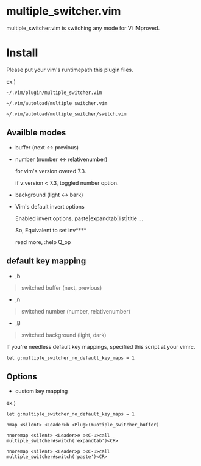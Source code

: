# multiple_switcher.vim

multiple_switcher.vim is switching any mode for Vi IMproved.

# Install

Please put your vim's runtimepath this plugin files.

ex.)

    ~/.vim/plugin/multiple_switcher.vim

    ~/.vim/autoload/multiple_switcher.vim

    ~/.vim/autoload/multiple_switcher/switch.vim

## Availble modes

* buffer (next <-> previous)

* number (number <-> relativenumber)

    for vim's version overed 7.3.

    if v:version < 7.3, toggled number option.

* background (light <-> bark)

* Vim's default invert options

  Enabled invert options, paste|expandtab|list|title ...

  So, Equivalent to set inv****

  read more, :help Q_op

## default key mapping

* ,b

> switched buffer (next, previous)

* ,n

> switched number (number, relativenumber)

* ,B

> switched background (light, dark)

If you're needless default key mappings, specified this script at your vimrc.

    let g:multiple_switcher_no_default_key_maps = 1

## Options

* custom key mapping

ex.)

    let g:multiple_switcher_no_default_key_maps = 1

    nmap <silent> <Leader>b <Plug>(muotiple_switcher_buffer)

    nnoremap <silent> <Leader>e :<C-u>call multiple_switcher#switch('expandtab')<CR>

    nnoremap <silent> <Leader>p :<C-u>call multiple_switcher#switch('paste')<CR>
